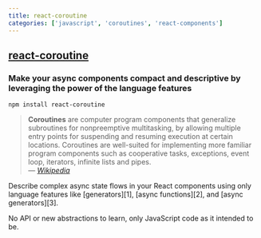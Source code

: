 ```yaml
---
title: react-coroutine
categories: ['javascript', 'coroutines', 'react-components']
---
```

## [react-coroutine](https://github.com/alexeyraspopov/react-coroutine)

### Make your async components compact and descriptive by leveraging the power of the language features


    npm install react-coroutine

> **Coroutines** are computer program components that generalize subroutines for nonpreemptive multitasking, by allowing multiple entry points for suspending and resuming execution at certain locations. Coroutines are well-suited for implementing more familiar program components such as cooperative tasks, exceptions, event loop, iterators, infinite lists and pipes.  
> — _[Wikipedia](https://en.wikipedia.org/wiki/Coroutine)_

Describe complex async state flows in your React components using only language
features like [generators][1], [async functions][2], and [async generators][3].

No API or new abstractions to learn, only JavaScript code as it intended to be.
